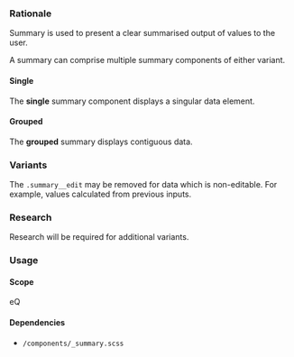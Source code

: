 ### Rationale
Summary is used to present a clear summarised output of values to the user.

A summary can comprise multiple summary components of either variant.

#### Single
The __single__ summary component displays a singular data element.

#### Grouped
The __grouped__ summary displays contiguous data.

### Variants
The `.summary__edit` may be removed for data which is non-editable. For example, values calculated from previous inputs.

### Research
Research will be required for additional variants.

### Usage

#### Scope
eQ

#### Dependencies
* `/components/_summary.scss`
